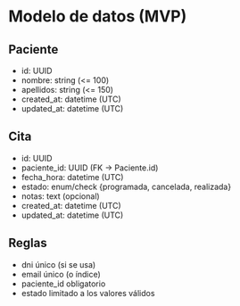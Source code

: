 ﻿# Modelo de datos (MVP)

## Paciente
- id: UUID
- nombre: string (<= 100)
- apellidos: string (<= 150)
- created_at: datetime (UTC)
- updated_at: datetime (UTC)

## Cita
- id: UUID
- paciente_id: UUID (FK → Paciente.id)
- fecha_hora: datetime (UTC)
- estado: enum/check {programada, cancelada, realizada}
- notas: text (opcional)
- created_at: datetime (UTC)
- updated_at: datetime (UTC)

## Reglas
- dni único (si se usa)
- email único (o índice)
- paciente_id obligatorio
- estado limitado a los valores válidos
